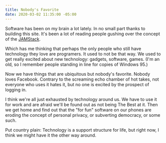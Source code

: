 ```yaml
---
title: Nobody's Favorite
date: 2020-03-02 11:35:00 -05:00
---
```


Software has been on my brain a lot lately.  In no small part thanks to building this site.  It's been a lot of reading people gushing over the concept of the [JAMStack](https://jamstack.org/).  

Which has me thinking that perhaps the only people who still have technology they love are programers.  It used to not be that way.  We used to get really excited about new technology: gadgets, software, games. (I'm an old, so I remember people standing in line for copies of Windows 95.)

Now we have things that are ubiquitous but nobody's favorite. Nobody loves Facebook.  Contrary to the screaming echo chamber of hot takes, not everyone who uses it hates it, but no one is excited by the prospect of logging in.

I think we're all just exhausted by technology around us.  We have to use it for work and are afraid we'll be found out as not being The Best at it. Then we get home and find out that the "for fun" software on our phones are eroding the concept of personal privacy, or subverting democracy, or some such.

Put country plain: Technology is a support structure for life, but right now, I think we might have it the other way around. 
